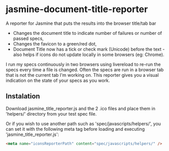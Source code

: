 # jasmine-document-title-reporter

A reporter for Jasmine that puts the results into the browser title/tab bar

- Changes the document title to indicate number of failures or number of passed specs,
- Changes the favicon to a green/red dot,
- Document Title now has a tick or check mark (Unicode) before the text - also helps if icons do not update locally in some browsers (eg: Chrome).

I run my specs continuously in two browsers using livereload to re-run the specs every time a file is changed. Often the specs are run in a browser tab that is not the current tab I'm working on.
This reporter gives you a visual indication on the state of your specs as you work.

## Instalation

Download jasmine_title_reporter.js and the 2 .ico files and place them in 'helpers/' directory from your test spec file.

Or if you wish to use another path such as 'spec/javascripts/helpers/', you can set it with the following meta tag before loading and executing 'jasmine_title_reporter.js':

```html
<meta name="iconsReporterPath" content="spec/javascripts/helpers/" />
```

